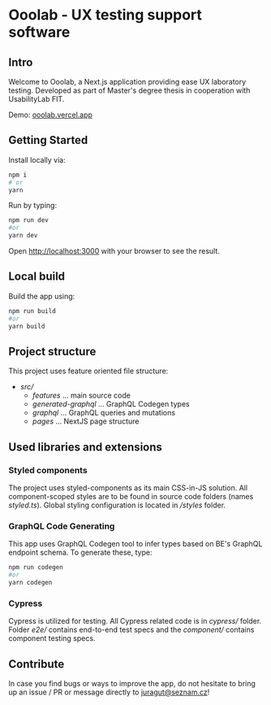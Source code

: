 # Ooolab - UX testing support software

## Intro

Welcome to Ooolab, a Next.js application providing ease UX laboratory testing. Developed as part of Master's degree thesis in cooperation with UsabilityLab FIT.

Demo: [ooolab.vercel.app](ooolab.vercel.app)

## Getting Started

Install locally via:

```bash
npm i
# or
yarn
```

Run by typing:

```bash
npm run dev
#or
yarn dev
```

Open [http://localhost:3000](http://localhost:3000) with your browser to see the result.

## Local build

Build the app using:

```bash
npm run build
#or
yarn build
```

## Project structure

This project uses feature oriented file structure:

- *src/*
  - *features* ... main source code
  - *generated-graphql* ... GraphQL Codegen types
  - *graphql* ... GraphQL queries and mutations
  - *pages* ... NextJS page structure

## Used libraries and extensions

### Styled components

The project uses styled-components as its main CSS-in-JS solution. All component-scoped styles are to be found in source code folders (names *styled.ts*). Global styling configuration is located in */styles* folder.

### GraphQL Code Generating

This app uses GraphQL Codegen tool to infer types based on BE's GraphQL endpoint schema. To generate these, type:

```bash
npm run codegen
#or
yarn codegen
```

### Cypress

Cypress is utilized for testing. All Cypress related code is in *cypress/* folder. Folder *e2e/* contains end-to-end test specs and the *component/* contains component testing specs.

## Contribute

In case you find bugs or ways to improve the app, do not hesitate to bring up an issue / PR or message directly to juragut@seznam.cz!